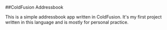 ##ColdFusion Addressbook

This is a simple addressbook app written in ColdFusion. It's my first project written in this language and is mostly for personal practice.